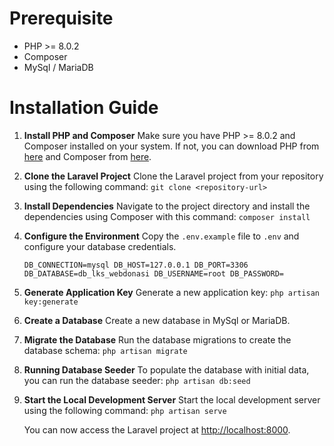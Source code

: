 
# Prerequisite
- PHP >= 8.0.2
- Composer
- MySql / MariaDB

# Installation Guide
1. **Install PHP and Composer**
   Make sure you have PHP >= 8.0.2 and Composer installed on your system. If not, you can download PHP from [here](https://www.php.net/downloads.php) and Composer from [here](https://getcomposer.org/download/).

2. **Clone the Laravel Project**
   Clone the Laravel project from your repository using the following command: `git clone <repository-url>`

3. **Install Dependencies**
    Navigate to the project directory and install the dependencies using Composer with  this command:
    `composer install`

4. **Configure the Environment**
    Copy the `.env.example` file to `.env` and configure your database credentials.

    `DB_CONNECTION=mysql
    DB_HOST=127.0.0.1
    DB_PORT=3306
    DB_DATABASE=db_lks_webdonasi
    DB_USERNAME=root
    DB_PASSWORD=`

5. **Generate Application Key**
    Generate a new application key: `php artisan key:generate`

6. **Create a Database**
    Create a new database in MySql or MariaDB.

7. **Migrate the Database**
    Run the database migrations to create the database schema:
    `php artisan migrate`

8. **Running Database Seeder**
    To populate the database with initial data, you can run the database seeder:
    `php artisan db:seed`

9. **Start the Local Development Server**
    Start the local development server using the following command:
    `php artisan serve`  

    You can now access the Laravel project at [http://localhost:8000](http://localhost:8000).
  